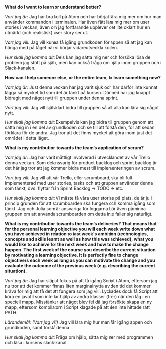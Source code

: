 **What do I want to learn or understand better?**

*Vart jag är:* Jag har bra koll på Atom och har börjat lära mig mer om hur man använder kommandon i terminalen. Har även fått lära mig mer om user stories i veckan, även om jag fortfarande upplever det lite oklart hur en utmärkt (och realistisk) user story ser ut.

*Vart jag vill:* Jag vill kunna få igång grundkoden för appen så att jag kan hänga med på tåget när vi börjar vidareutveckla koden.  

*Hur skall jag komma dit:* Dels kan jag sätta mig ner och försöka lösa de problem jag stött på själv, men kan också fråga om hjälp inom gruppen och i Slack-kanalen.

**How can I help someone else, or the entire team, to learn something new?**

*Vart jag är:* Just denna veckan har jag varit sjuk och har därför inte kunnat lägga så mycket tid som det är tänkt på kursen. Därmed har jag knappt bidragit med något nytt till gruppen under denna sprint.

*Vart jag vill:* Jag vill självklart bidra till gruppen så att alla kan lära sig något nytt.

*Hur skall jag komma dit:* Exempelvis kan jag bidra till gruppen genom att sätta mig in i en del av grundkoden och se till att förstå den, för att sedan förklara för de andra. Jag tror att det finns mycket att göra inom just det området i detta läget.

**What is my contribution towards the team’s application of scrum?**

*Vart jag är:* Jag har varit måttligt involverad i utvecklandet av vår Trello denna veckan. Som delansvarig för product backlog och sprint backlog är det här jag tror att jag kommer bidra mest till implementeringen av scrum.

*Vart jag vill:* Jag vill att vår Trello, eller scrumboard, ska bli fult implementerad med user stories, tasks och att gruppen använder denna som tänkt, dvs. flyttar från Sprint Backlog -> TODO -> etc.   

*Hur skall jag komma dit:* Vi måste få våra user stories på plats, de är ju i princip grunden för att scrumboarden ska fungera och komma igång som tänkt. Jag och Julia som är ansvariga för loggarna bör även påminna gruppen om att använda scrumboarden om detta inte faller sig naturligt.  

**What is my contribution towards the team’s deliveries? That means that for the personal learning objective you will each week write down what you have achieved in relation to last week's ambition (technologies, concepts and skills learnt as well as how this was achieved), what you would like to achieve for the next week and how to make the change happen. The first week of the course you describe the current situation by motivating a learning objective. It is perfectly fine to change objective/s each week as long as you can motivate the change and you evaluate the outcome of the previous week (e.g. describing the current situation).**

*Vart jag är:* Jag har släppt fokus på att få igång Script i Atom, eftersom jag nu tror att det kommer finnas liten marginalnytta av den tid det kommer kräva för mig att få det att fungera som jag vill. Lyckades dock få Script att köra en javafil som inte tar hjälp av andra klasser (filer) när den låg i en speciell mapp. Misstänker att något blev fel då jag försökte skapa en ny mapp, eftersom kompilatorn i Script klagade på att den inte hittade rätt PATH.

*Lärandemål: (Vart jag vill)* Jag vill lära mig hur man får igång appen och grundkoden, samt förstå denna.

*Hur skall jag komma dit:* Fråga om hjälp, sätta mig ner med programmen och läsa i kursens slack-kanal. 
